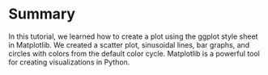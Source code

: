# Summary

In this tutorial, we learned how to create a plot using the ggplot style sheet in Matplotlib. We created a scatter plot, sinusoidal lines, bar graphs, and circles with colors from the default color cycle. Matplotlib is a powerful tool for creating visualizations in Python.
